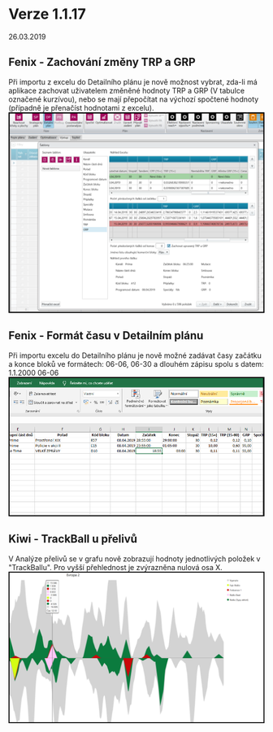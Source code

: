 ﻿# Verze 1.1.17
26.03.2019

## Fenix - Zachování změny TRP a GRP
Při importu z excelu do Detailního plánu je nově možnost vybrat, zda-li má aplikace zachovat uživatelem změněné hodnoty TRP a GRP (V tabulce označené kurzívou), nebo se mají přepočítat na výchozí spočtené hodnoty (případně je přenačíst hodnotami z excelu).
![trp_grp](../data/trp_grp.png "trp_grp")

## Fenix - Formát času v Detailním plánu
Při importu excelu do Detailního plánu je nově možné zadávat časy začátku a konce bloků ve formátech: 06-06, 06-30 a dlouhém zápisu spolu s datem: 1.1.2000 06-06
![casy](../data/casy.png "casy")

## Kiwi - TrackBall u přelivů
V Analýze přelivů se v grafu nově zobrazují hodnoty jednotlivých položek v "TrackBallu". Pro vyšší přehlednost je zvýrazněna nulová osa X.
![prelivy](../data/prelivy.png "prelivy")
